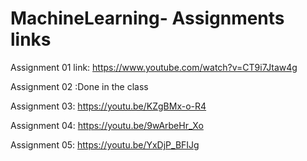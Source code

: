# MachineLearning- Assignments links
Assignment 01 link: https://www.youtube.com/watch?v=CT9i7Jtaw4g

Assignment 02 :Done in the class

Assignment 03: https://youtu.be/KZgBMx-o-R4

Assignment 04: https://youtu.be/9wArbeHr_Xo

Assignment 05: https://youtu.be/YxDjP_BFIJg

